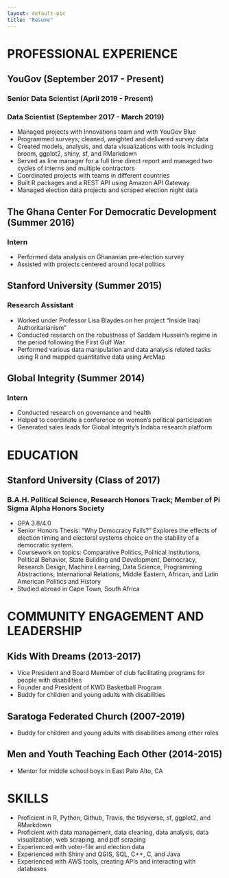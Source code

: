 ```yaml
---
layout: default-pic
title: "Resume"
---
```



# PROFESSIONAL EXPERIENCE

## YouGov (September 2017 - Present)	   
### Senior Data Scientist (April 2019 - Present)
###  Data Scientist (September 2017 - March 2019)
- Managed projects with Innovations team and with YouGov Blue
- Programmed surveys; cleaned, weighted and delivered survey data
- Created models, analysis, and data visualizations with tools including broom, ggplot2, shiny, sf, and RMarkdown
- Served as line manager for a full time direct report and managed two cycles of interns and multiple contractors
- Coordinated projects with teams in different countries
- Built R packages and a REST API using Amazon API Gateway
- Managed election data projects and scraped election night data

## The Ghana Center For Democratic Development (Summer 2016)
### Intern
- Performed data analysis on Ghananian pre-election survey
- Assisted with projects centered around local politics

## Stanford University (Summer 2015)
### Research Assistant
- Worked under Professor Lisa Blaydes on her project “Inside Iraqi Authoritarianism”
- Conducted research on the robustness of Saddam Hussein’s regime in the period following the First Gulf War
- Performed various data manipulation and data analysis related tasks using R and mapped quantitative data using ArcMap

## Global Integrity (Summer 2014)
### Intern
- Conducted research on governance and health
- Helped to coordinate a conference on women’s political participation
- Generated sales leads for Global Integrity’s Indaba research platform

# EDUCATION

## Stanford University (Class of 2017)
### B.A.H. Political Science, Research Honors Track; Member of Pi Sigma Alpha Honors Society
- GPA 3.8/4.0
- Senior Honors Thesis: “Why Democracy Fails?” Explores the effects of election timing and electoral systems choice on the stability of a democratic system.
- Coursework on topics: Comparative Politics, Political Institutions, Political Behavior, State Building and Development, Democracy, Research Design, Machine Learning, Data Science, Programming Abstractions, International Relations, Middle Eastern, African, and Latin American Politics and History
- Studied abroad in Cape Town, South Africa

# COMMUNITY ENGAGEMENT AND LEADERSHIP

## Kids With Dreams (2013-2017)
- Vice President and Board Member of club facilitating programs for people with disabilities
- Founder and President of KWD Basketball Program 
- Buddy for children and young adults with disabilities

## Saratoga Federated Church (2007-2019)
- Buddy for children and young adults with disabilities among other roles

## Men and Youth Teaching Each Other (2014-2015)
- Mentor for middle school boys in East Palo Alto, CA

# SKILLS
- Proficient in R, Python, Github, Travis, the tidyverse, sf, ggplot2, and RMarkdown
- Proficient with data management, data cleaning, data analysis, data visualization, web scraping, and pdf scraping
- Experienced with voter-file and election data
- Experienced with Shiny and QGIS,  SQL, C++, C, and  Java
- Experienced with AWS tools, creating APIs and interacting with databases
